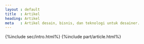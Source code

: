 ```yaml
---
layout : default
title  : Artikel
heading: Artikel
meta   : Artikel desain, bisnis, dan teknologi untuk desainer.
---
```


{%include sec/intro.html%}
{%include part/article.html%}
